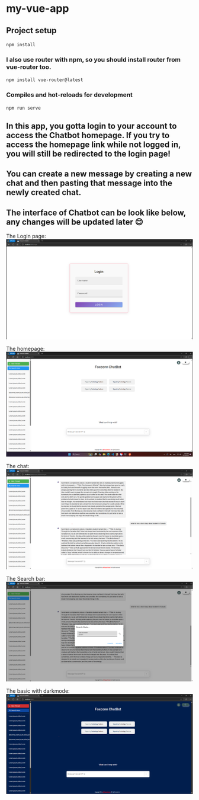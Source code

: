 # my-vue-app

## Project setup
```
npm install
```

### I also use router with npm, so you should install router from vue-router too. 
```
npm install vue-router@latest
```

### Compiles and hot-reloads for development
```
npm run serve
```

## In this app, you gotta login to your account to access the Chatbot homepage. If you try to access the homepage link while not logged in, you will still be redirected to the login page!

## You can create a new message by creating a new chat and then pasting that message into the newly created chat.

## The interface of Chatbot can be look like below, any changes will be updated later 😊

The Login page:
![Layout0](./src/assets/Layout0.png)

The homepage:
![Layout1](./src/assets/Layout1.png)

The chat:
![Layout2](./src/assets/layout2.png)

The Search bar:
![Layout3](./src/assets/Layout3.png)

The basic with darkmode:
![Layout4](./src/assets/Layout4.png)
